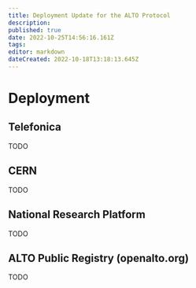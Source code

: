 ```yaml
---
title: Deployment Update for the ALTO Protocol
description: 
published: true
date: 2022-10-25T14:56:16.161Z
tags: 
editor: markdown
dateCreated: 2022-10-18T13:18:13.645Z
---
```


# Deployment


## Telefonica

TODO

## CERN

TODO

## National Research Platform

TODO

## ALTO Public Registry (openalto.org)

TODO